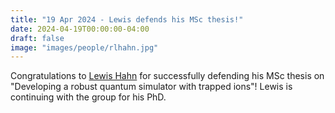 ```yaml
---
title: "19 Apr 2024 - Lewis defends his MSc thesis!"
date: 2024-04-19T00:00:00-04:00
draft: false
image: "images/people/rlhahn.jpg"
---
```


Congratulations to [Lewis Hahn](/members/lewis-hahn/) for successfully defending his MSc thesis on "Developing a robust quantum simulator with trapped ions"!  Lewis is continuing with the group for his PhD.

